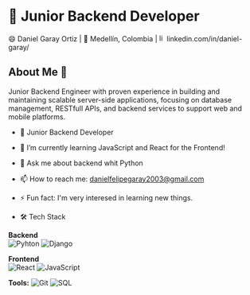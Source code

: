  # 🔭 Junior Backend Developer 

😄 Daniel Garay Ortiz | 🌱 Medellín, Colombia | <a href='https://www.linkedin.com/in/daniel-garay-264956342/' target="_blank"><img src="https://avatars3.githubusercontent.com/u/357098" width="15" height="15" alt="linkedin logo"/></a>linkedin.com/in/daniel-garay/


## About Me 👋

Junior Backend Engineer with proven experience in building and maintaining scalable server-side applications, focusing on database management, RESTfull APIs, and backend services to support web and mobile platforms.


- 🔭 Junior Backend Developer 
- 🌱 I’m currently learning JavaScript and React for the Frontend!
- 💬 Ask me about backend whit Python
- 📫 How to reach me: danielfelipegaray2003@gmail.com
- ⚡ Fun fact: I'm very interesed in learning new things.

- 🛠️ Tech Stack
  
**Backend**  
  ![Pyhton](https://img.shields.io/badge/Python-yellow)
  ![Django]( https://img.shields.io/badge/Django-green%20)
  
**Frontend**  
  ![React](https://img.shields.io/badge/React-61DAFB?logo=react&logoColor=black)
  ![JavaScript](https://img.shields.io/badge/JavaScript-yellow)
  
**Tools:**
  ![Git](https://img.shields.io/badge/Git-F05032?logo=git&logoColor=white)
  ![SQL](https://img.shields.io/badge/SQL-lightblue)

 




